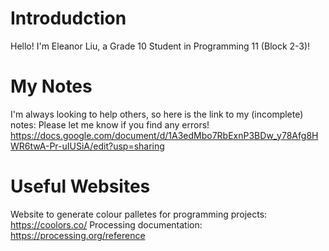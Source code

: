 # Introdudction
Hello! I'm Eleanor Liu, a Grade 10 Student in Programming 11 (Block 2-3)!

# My Notes
I'm always looking to help others, so here is the link to my (incomplete) notes: 
Please let me know if you find any errors!
https://docs.google.com/document/d/1A3edMbo7RbExnP3BDw_y78Afg8HWR6twA-Pr-uIUSiA/edit?usp=sharing

# Useful Websites
Website to generate colour palletes for programming projects: https://coolors.co/
Processing documentation: https://processing.org/reference 
